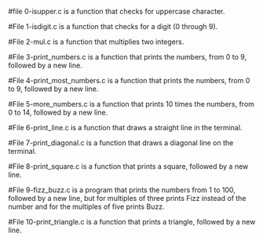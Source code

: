 #file 0-isupper.c is a function that checks for uppercase character.

#File 1-isdigit.c is a function that checks for a digit (0 through 9).

#File 2-mul.c is a function that multiplies two integers.

#File 3-print_numbers.c is a function that prints the numbers, from 0 to 9, followed by a new line.

#File 4-print_most_numbers.c is a function that prints the numbers, from 0 to 9, followed by a new line.

#File 5-more_numbers.c is a function that prints 10 times the numbers, from 0 to 14, followed by a new line.

#File 6-print_line.c is a function that draws a straight line in the terminal.

#File 7-print_diagonal.c is a function that draws a diagonal line on the terminal.

#File 8-print_square.c is a function that prints a square, followed by a new line.

#File 9-fizz_buzz.c is a program that prints the numbers from 1 to 100, followed by a new line, but for multiples of three prints Fizz instead of the number and for the multiples of five prints Buzz.

#File 10-print_triangle.c is a function that prints a triangle, followed by a new line.



